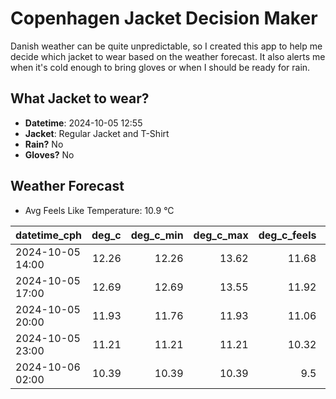 
# Copenhagen Jacket Decision Maker

Danish weather can be quite unpredictable, so I created this app to help me decide which jacket to wear based on the weather forecast. 
It also alerts me when it's cold enough to bring gloves or when I should be ready for rain.

## What Jacket to wear?

- **Datetime**: 2024-10-05 12:55
- **Jacket**: Regular Jacket and T-Shirt
- **Rain?** No
- **Gloves?** No

## Weather Forecast
- Avg Feels Like Temperature: 10.9 °C

| datetime_cph     |   deg_c |   deg_c_min |   deg_c_max |   deg_c_feels | weather   | wind   | rain   |
|:-----------------|--------:|------------:|------------:|--------------:|:----------|:-------|:-------|
| 2024-10-05 14:00 |   12.26 |       12.26 |       13.62 |         11.68 | Clouds    | Low    | None   |
| 2024-10-05 17:00 |   12.69 |       12.69 |       13.55 |         11.92 | Clouds    | Low    | None   |
| 2024-10-05 20:00 |   11.93 |       11.76 |       11.93 |         11.06 | Clouds    | Low    | None   |
| 2024-10-05 23:00 |   11.21 |       11.21 |       11.21 |         10.32 | Clouds    | Low    | None   |
| 2024-10-06 02:00 |   10.39 |       10.39 |       10.39 |          9.5  | Clouds    | Low    | None   |
        
